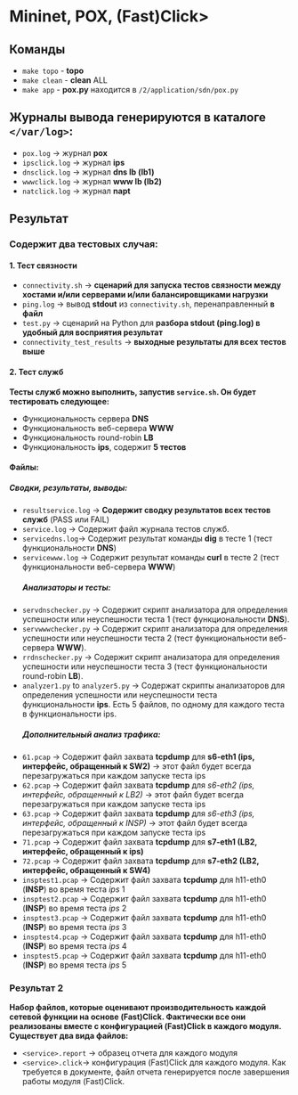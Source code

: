 
# Mininet, POX, (Fast)Click>

## Команды
- `make topo` - **topo**
- `make clean` - **clean** ALL
- `make app` - **pox.py** находится в `/2/application/sdn/pox.py`

## Журналы вывода генерируются в каталоге `</var/log>`:
- `pox.log` -> журнал **pox**
- `ipsclick.log` -> журнал **ips**
- `dnsclick.log` -> журнал **dns lb (lb1)**
- `wwwclick.log` -> журнал **www lb (lb2)**
- `natclick.log` -> журнал **napt**

## Результат
### Содержит два тестовых случая:

#### 1. Тест связности
   - `connectivity.sh` -> **сценарий для запуска тестов связности между хостами и/или серверами и/или балансировщиками нагрузки**
   - `ping.log` -> вывод **stdout** из `connectivity.sh`, перенаправленный **в файл**
   - `test.py` -> сценарий на Python для **разбора stdout (ping.log) в удобный для восприятия результат**
   - `connectivity_test_results` -> **выходные результаты для всех тестов выше**

#### 2. Тест служб

**Тесты служб можно выполнить, запустив `service.sh`. 
Он будет тестировать следующее:**

   - Функциональность сервера **DNS**
   - Функциональность веб-сервера **WWW**
   - Функциональность round-robin **LB**
   - Функциональность **ips**, содержит **5 тестов**

#### Файлы:
   ##### Сводки, результаты, выводы:
- `resultservice.log` -> **Содержит сводку результатов всех тестов служб** (PASS или FAIL)
- `service.log` -> Содержит файл журнала тестов служб.
- `servicedns.log`-> Содержит результат команды **dig** в тесте 1 (тест функциональности **DNS**)
- `servicewww.log` -> Содержит результат команды **curl** в тесте 2 (тест функциональности веб-сервера **WWW**)
   ##### Анализаторы и тесты:
- `servdnschecker.py` -> Содержит скрипт анализатора для определения успешности или неуспешности теста 1 (тест функциональности **DNS**).
- `servwwwchecker.py` -> Содержит скрипт анализатора для определения успешности или неуспешности теста 2 (тест функциональности веб-сервера **WWW**).
- `rrdnschecker.py` -> Содержит скрипт анализатора для определения успешности или неуспешности теста 3 (тест функциональности round-robin **LB**).
- `analyzer1.py` to `analyzer5.py` -> Содержат скрипты анализаторов для определения успешности или неуспешности теста функциональности **ips**. Есть 5 файлов, по одному для каждого теста в функциональности ips.
   ##### Дополнительный анализ трафика:
- `61.pcap` -> Содержит файл захвата **tcpdump** для **s6-eth1 (ips, интерфейс, обращенный к SW2)** -> этот файл будет всегда перезагружаться при каждом запуске теста ips
- `62.pcap` -> Содержит файл захвата **tcpdump** для *s6-eth2 (ips, интерфейс, обращенный к LB2)* -> этот файл будет всегда перезагружаться при каждом запуске теста ips
- `63.pcap` -> Содержит файл захвата **tcpdump** для *s6-eth3 (ips, интерфейс, обращенный к INSP)* -> этот файл будет всегда перезагружаться при каждом запуске теста ips
- `71.pcap` -> Содержит файл захвата **tcpdump** для **s7-eth1 (LB2, интерфейс, обращенный к ips)**
- `72.pcap` -> Содержит файл захвата **tcpdump** для **s7-eth2 (LB2, интерфейс, обращенный к SW4)**
- `insptest1.pcap` -> Содержит файл захвата **tcpdump** для h11-eth0 (**INSP**) во время теста *ips* 1
- `insptest2.pcap` -> Содержит файл захвата **tcpdump** для h11-eth0 (**INSP**) во время теста *ips* 2
- `insptest3.pcap` -> Содержит файл захвата **tcpdump** для h11-eth0 (**INSP**) во время теста *ips* 3
- `insptest4.pcap` -> Содержит файл захвата **tcpdump** для h11-eth0 (**INSP**) во время теста *ips* 4
- `insptest5.pcap` -> Содержит файл захвата **tcpdump** для h11-eth0 (**INSP**) во время теста *ips* 5

### Результат 2

**Набор файлов, которые оценивают производительность каждой сетевой функции на основе (Fast)Click. 
Фактически все они реализованы вместе с конфигурацией (Fast)Click в каждого модуля. 
Существует два вида файлов:**

- `<service>.report` -> образец отчета для каждого модуля
- `<service>.click`-> конфигурация (Fast)Click для каждого модуля. Как требуется в документе, файл отчета генерируется после завершения работы модуля (Fast)Click.
